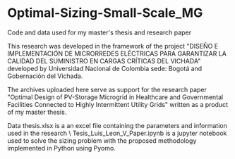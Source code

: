 # Optimal-Sizing-Small-Scale_MG
Code and data used for my master's thesis and research paper

This research was developed in the framework of the project "DISEÑO E IMPLEMENTACIÓN DE MICRORREDES ELÉCTRICAS PARA GARANTIZAR LA CALIDAD DEL SUMINISTRO EN CARGAS CRÍTICAS DEL VICHADA" developed by Universidad Nacional de Colombia sede: Bogotá and Gobernación del Vichada.

The archives uploaded here serve as support for the research paper "Optimal Design of PV-Storage Microgrid in Healthcare and Governmental Facilities Connected to Highly Intermittent Utility Grids" written as a product of my master thesis.

Data thesis.xlsx is a an excel file containing the parameters and information used in the research
\\
Tesis_Luis_Leon_V_Paper.ipynb is a jupyter notebook used to solve the sizing problem with the proposed methodology implemented in Python using Pyomo.
